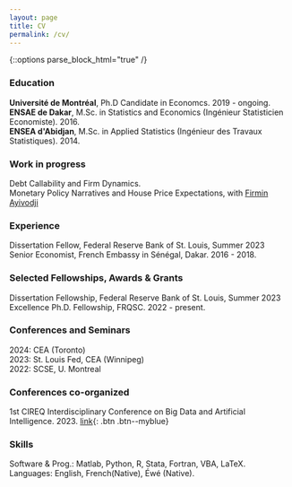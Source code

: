 ```yaml
---
layout: page
title: CV
permalink: /cv/
---
```



{::options parse_block_html="true" /}

### Education  
**Université de Montréal**, Ph.D Candidate in Economcs. 2019 - ongoing.  
**ENSAE de Dakar**, M.Sc. in Statistics and Economics (Ingénieur Statisticien Economiste). 2016.   
**ENSEA d'Abidjan**, M.Sc. in Applied Statistics (Ingénieur des Travaux Statistiques). 2014.

### Work in progress
Debt Callability and Firm Dynamics.  
Monetary Policy Narratives and House Price Expectations, with [Firmin Ayivodji](https://firminayivodji.github.io/)   

### Experience  
Dissertation Fellow, Federal Reserve Bank of St. Louis, Summer 2023    
Senior Economist, French Embassy in Sénégal, Dakar. 2016 - 2018.  
<!--Statistician Economist, [ANSD](https://www.ansd.sn/index.php), Dakar. 2015.  
Health Data Analyst, ACONDA-VS, Abidjan. 2014. -->
  
### Selected Fellowships, Awards & Grants
Dissertation Fellowship, Federal Reserve Bank of St. Louis, Summer 2023     
Excellence Ph.D. Fellowship, FRQSC. 2022 - present. <!-- Fonds de Recherche du Quebec - Société et Culture -->

### Conferences and Seminars  
2024: CEA (Toronto)  
2023: St. Louis Fed, CEA (Winnipeg)  
2022: SCSE, U. Montreal

### Conferences co-organized
1st CIREQ Interdisciplinary Conference on Big Data and Artificial Intelligence. 2023. [link](https://cireqmontreal.com/en/1st-cireq-interdisciplinary-conference-on-big-data-and-artificial-intelligence/){: .btn .btn--myblue}

### Skills  
Software & Prog.: Matlab, Python, R, Stata, Fortran, VBA, LaTeX.  
Languages: English, French(Native), Éwé (Native).

